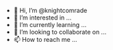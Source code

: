 - 👋 Hi, I’m @knightcomrade
- 👀 I’m interested in ...
- 🌱 I’m currently learning ...
- 💞️ I’m looking to collaborate on ...
- 📫 How to reach me ...

<!---
knightcomrade/knightcomrade is a ✨ special ✨ repository because its `README.md` (this file) appears on your GitHub profile.
You can click the Preview link to take a look at your changes.
--->
